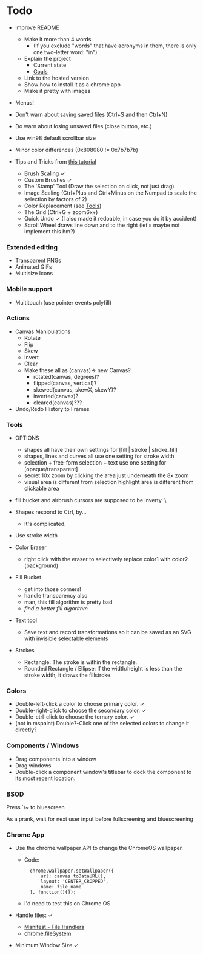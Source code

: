 
# Todo

* Improve README
	* Make it more than 4 words
		* (If you exclude "words" that have acronyms in them, there is only one two-letter word: "in")
	* Explain the project
		* Current state
		* [Goals](#extended-editing)
	* Link to the hosted version
	* Show how to install it as a chrome app
	* Make it pretty with images


* Menus!


* Don't warn about saving saved files (Ctrl+S and then Ctrl+N)
* Do warn about losing unsaved files (close button, etc.)


* Use win98 default scrollbar size
* Minor color differences (0x808080 != 0x7b7b7b)

* Tips and Tricks from [this tutorial](http://www.albinoblacksheep.com/tutorial/mspaint)
	* Brush Scaling ✓
	* Custom Brushes ✓
	* The 'Stamp' Tool (Draw the selection on click, not just drag)
	* Image Scaling (Ctrl+Plus and Ctrl+Minus on the Numpad to scale the selection by factors of 2)
	* Color Replacement (see [Tools](#tools))
	* The Grid (Ctrl+G + zoom6x+)
	* Quick Undo ✓ (I also made it redoable, in case you do it by accident)
	* Scroll Wheel draws line down and to the right (let's maybe not implement this hm?)


### Extended editing

* Transparent PNGs
* Animated GIFs
* Multisize Icons

### Mobile support

* Multitouch (use pointer events polyfill)

### Actions

* Canvas Manipulations
	* Rotate
	* Flip
	* Skew
	* Invert
	* Clear
	* Make these all as (canvas)-> new Canvas?
		* rotated(canvas, degrees)?
		* flipped(canvas, vertical)?
		* skewed(canvas, skewX, skewY)?
		* inverted(canvas)?
		* cleared(canvas)???
* Undo/Redo History to Frames

### Tools

* OPTIONS
	* shapes all have their own settings for [fill | stroke | stroke_fill]
	* shapes, lines and curves all use one setting for stroke width
	* selection + free-form selection + text use one setting for [opaque/transparent]
	* secret 10x zoom by clicking the area just underneath the 8x zoom
	* visual area is different from selection highlight area is different from clickable area

* fill bucket and airbrush cursors are supposed to be inverty :\

* Shapes respond to Ctrl, by...
	* It's complicated.

* Use stroke width

* Color Eraser
	* right click with the eraser to selectively replace color1 with color2 (background)

* Fill Bucket
	* get into those corners!
	* handle transparency also
	* man, this fill algorithm is pretty bad
	* *find a better fill algorithm*

* Text tool
	* Save text and record transformations so it can be saved as an SVG with invisible selectable elements

* Strokes
	* Rectangle: The stroke is within the rectangle.
	* Rounded Rectangle / Ellipse: If the width/height is less than the stroke width, it draws the fillstroke.


### Colors
* Double-left-click a color to choose primary color. ✓
* Double-right-click to choose the secondary color. ✓
* Double-ctrl-click to choose the ternary color. ✓
* (not in mspaint) Double?-Click one of the selected colors to change it directly?

### Components / Windows
* Drag components into a window
* Drag windows
* Double-click a component window's titlebar to dock the component to its most recent location.


### BSOD

Press `/~ to bluescreen

As a prank, wait for next user input before fullscreening and bluescreening


### Chrome App

* Use the chrome.wallpaper API to change the ChromeOS wallpaper.
	* Code:

			chrome.wallpaper.setWallpaper({
				url: canvas.toDataURL(),
				layout: 'CENTER_CROPPED',
				name: file_name
			}, function(){});
	
	* I'd need to test this on Chrome OS

* Handle files: ✓
	* [Manifest - File Handlers](http://developer.chrome.com/apps/manifest/file_handlers)
	* [chrome.fileSystem](http://developer.chrome.com/apps/fileSystem)

* Minimum Window Size ✓
